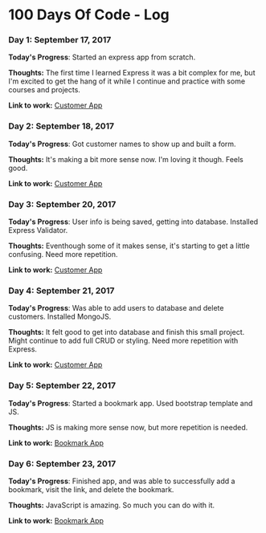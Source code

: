 # 100 Days Of Code - Log

### Day 1: September 17, 2017 

**Today's Progress**: Started an express app from scratch. 

**Thoughts:** The first time I learned Express it was a bit complex for me, but I'm excited to get the hang of it while I continue and practice with some courses and projects. 

**Link to work:** <a href="https://github.com/Kelso333/customerapp" target="_blank">Customer App</a>


### Day 2: September 18, 2017

**Today's Progress**: Got customer names to show up and built a form. 

**Thoughts:** It's making a bit more sense now. I'm loving it though. Feels good. 

**Link to work:** <a href="https://github.com/Kelso333/customerapp" target="_blank">Customer App</a>


### Day 3: September 20, 2017 

**Today's Progress**: User info is being saved, getting into database. Installed Express Validator.

**Thoughts:** Eventhough some of it makes sense, it's starting to get a little confusing. Need more repetition.

**Link to work:** <a href="https://github.com/Kelso333/customerapp" target="_blank">Customer App</a>


### Day 4: September 21, 2017 

**Today's Progress**: Was able to add users to database and delete customers. Installed MongoJS.

**Thoughts:** It felt good to get into database and finish this small project. Might continue to add full CRUD or styling. Need more repetition with Express.

**Link to work:** <a href="https://github.com/Kelso333/customerapp" target="_blank">Customer App</a>


### Day 5: September 22, 2017 

**Today's Progress**: Started a bookmark app. Used bootstrap template and JS.

**Thoughts:** JS is making more sense now, but more repetition is needed. 

**Link to work:** <a href="https://github.com/Kelso333/bookmarkapp" target="_blank">Bookmark App</a>


### Day 6: September 23, 2017 

**Today's Progress**: Finished app, and was able to successfully add a bookmark, visit the link, and delete the bookmark.

**Thoughts:** JavaScript is amazing. So much you can do with it.  

**Link to work:** <a href="https://github.com/Kelso333/bookmarkapp" target="_blank">Bookmark App</a>
